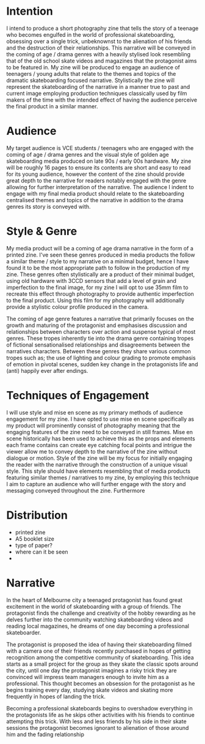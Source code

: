 # Intention
I intend to produce a short photography zine that tells the story of a teenage who becomes engulfed in the world of professional skateboarding, obsessing over a single trick, unbeknownst to the alienation of his friends and the destruction of their relationships. This narrative will be conveyed in the coming of age / drama genres with a heavily stylised look resembling that of the old school skate videos and magazines that the protagonist aims to be featured in. My zine will be produced to engage an audience of teenagers / young adults that relate to the themes and topics of the dramatic skateboarding focused narrative. Stylistically the zine will represent the skateboarding of the narrative in a manner true to past and current image employing production techniques classically used by film makers of the time with the intended effect of having the audience perceive the final product in a similar manner. 
# Audience
My target audience is VCE students / teenagers who are engaged with the coming of age / drama genres and the visual style of golden age skateboarding media produced on late 90s / early 00s hardware. My zine will be roughly 16 pages to ensure its contents are short and easy to read for its young audience, however the content of the zine should provide great depth to the narrative for readers notably engaged with the genre allowing for further interpretation of the narrative. The audience I indent to engage with my final media product should relate to the skateboarding centralised themes and topics of the narrative in addition to the drama genres its story is conveyed with.
# Style & Genre
My media product will be a coming of age drama narrative in the form of a printed zine. I've seen these genres produced in media products the follow a similar theme / style to my narrative on a minimal budget, hence I have found it to be the most appropriate path to follow in the production of my zine. These genres often stylistically are a product of their minimal budget, using old hardware with 3CCD sensors that add a level of grain and imperfection to the final image, for my zine I will opt to use 35mm film to recreate this effect through photography to provide authentic imperfection to the final product. Using this film for my photography will additionally provide a stylistic colour profile produced in the camera. 

The coming of age genre features a narrative that primarily focuses on the growth and maturing of the protagonist and emphasises discussion and relationships between characters over action and suspense typical of most genres. These tropes inherently tie into the drama genre containing tropes of fictional sensationalised relationships and disagreements between the narratives characters. Between these genres they share various common tropes such as; the use of lighting and colour grading to promote emphasis of emotion in pivotal scenes, sudden key change in the protagonists life and (anti) happily ever after endings.

# Techniques of Engagement
I will use style and mise en scene as my primary methods of audience engagement for my zine. I have opted to use mise en scene specifically as my product will prominently consist of photography meaning that the engaging features of the zine need to be conveyed in still frames. Mise en scene historically has been used to achieve this as the props and elements each frame contains can create eye catching focal points and intrigue the viewer allow me to convey depth to the narrative of the zine without dialogue or motion. Style of the zine will be my focus for initially engaging the reader with the narrative through the construction of a unique visual style. This style should have elements resembling that of media products featuring similar themes / narratives to my zine, by employing this technique I aim to capture an audience who will further engage with the story and messaging conveyed throughout the zine. Furthermore

# Distribution
- printed zine
- A5 booklet size
- type of paper?
- where can it be seen
- 


# Narrative
In the heart of Melbourne city a teenaged protagonist has found great excitement in the world of skateboarding with a group of friends. The protagonist finds the challenge and creativity of the hobby rewarding as he delves further into the community watching skateboarding videos and reading local magazines, he dreams of one day becoming a professional skateboarder.

The protagonist is proposed the idea of having their skateboarding filmed with a camera one of their friends recently purchased in hopes of getting recognition among the competitive community of skateboarding. This idea starts as a small project for the group as they skate the classic spots around the city, until one day the protagonist imagines a risky trick they are convinced will impress team managers enough to invite him as a professional. This thought becomes an obsession for the protagonist as he begins training every day, studying skate videos and skating more frequently in hopes of landing the trick.

Becoming a professional skateboards begins to overshadow everything in the protagonists life as he skips other activities with his friends to continue attempting this trick. With less and less friends by his side in their skate sessions the protagonist becomes ignorant to alienation of those around him and the fading relationship